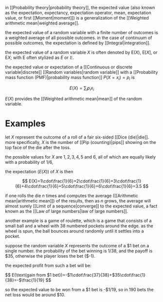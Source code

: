 in [[Probability theory|probability theory]], the expected value (also known as the expectation, expectancy, expectation operator, mean, expectation value, or first [[Moment|moment]]) is a generalization of the [[Weighted arithmetic mean|weighted average]].

the expected value of a random variable with a finite number of outcomes is a weighted average of all possible outcomes. in the case of continuum of possible outcomes, the expectation is defined by [[Integral|integration]]. 

the expected value of a random variable $X$ is often denoted by E($X$), E$[X]$, or E$X$; with E often stylized as $E$ or $\mathbb{E}$. 

the expected value or expectation of a [[Continuous or discrete variable|discrete]] [[Random variables|random variable]] with a [[Probability mass function (PMF)|probability mass function]] $P(X=x_i)=p_i$ is 

$$
E(X)=\sum_ip_ix_i
$$

$E(X)$ provides the [[Weighted arithmetic mean|mean]] of the random variable.

# Examples

let $X$ represent the outcome of a roll of a fair six-sided [[Dice (die)|die]]. more specifically, $X$ is the number of [[Pip (counting)|pips]] showing on the top face of the die after the toss.

the possible values for $X$ are $1,2,3,4,5$ and $6$, all of which are equally likely with a probability of $1/6$,

the expectation ($E(X)$) of $X$ is then

$$
E(X)=1\cdot\frac{1}{6}+2\cdot\frac{1}{6}+3\cdot\frac{1}{6}+4\cdot\frac{1}{6}+5\cdot\frac{1}{6}+6\cdot\frac{1}{6}=3.5
$$

if one rolls the die $n$ times and computes the average ([[Arithmetic mean|arithmetic mean]]) of the results, then as $n$ grows, the average will almost surely [[Limit of a sequence|converge]] to the expected value, a fact known as the [[Law of large numbers|law of large numbers]].

another example is a game of roulette, which is a game that consists of a small ball and a wheel with 38 numbered pockets around the edge. as the wheel is spun, the ball bounces around randomly until it settles into a pocket. 

suppose the random variable $X$ represents the outcome of a \$1 bet on a single number. the probability of the bet winning is $1/38$, and the payoff is \$35, otherwise the player loses the bet (\$-1).

the expected profit from such a bet will be:

$$
E(\text{gain from \$1 bet})=-\$1\cdot\frac{37}{38}+$35\cdot\frac{1}{38}=-\$\frac{1}{19}
$$

so the expected value to be won from a \$1 bet is -\$1/19, so in 190 bets the net loss would be around \$10.
